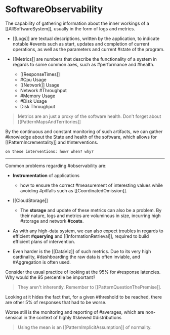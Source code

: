 # SoftwareObservability

The capability of gathering information about the inner workings of a [[AllSoftwareSystem]], usually in the form of logs and metrics.

* [[Logs]] are textual descriptions, written by the application, to indicate notable #events such as start, updates and completion of current operations, as well as the parameters and current #state of the program.

* [[Metrics]] are numbers that describe the functionality of a system in regards to some common axes, such as #performance and #health.
  * [[ResponseTimes]]
  * #Cpu Usage
  * [[Network]] Usage
  * Network #Throughput
  * #Memory Usage
  * #Disk Usage
  * Disk Throughput

> Metrics are an just a proxy of the software health. Don't forget about [[PatternMapsAndTerritories]]

By the continuous and constant monitoring of such artifacts, we can gather #knowledge about the State and health of the software, which allows for [[PatternIncrementality]] and #interventions.

```todo
on these interventions: how? when? why? 
```

___

Common problems regarding #observability are:

* __Instrumentation__ of applications
  * how to ensure the correct #measurement of interesting values while avoiding #pitfalls such as [[CoordinatedOmission]].

* [[CloudStorage]]
  * The __storage__ and update of these metrics can also be a problem. By their nature, logs and metrics are voluminous in size, incurring high #storage and network __#costs__.

* As with any high-data system, we can also expect troubles in regards to efficient #__querying__ and [[InformationRetrieval]], required to build efficient plans of intervention.

* Even harder is the [[DataViz]] of such metrics. Due to its very high cardinality, #dashboarding the raw data is often inviable, and #Aggregation is often used.
  
Consider the usual practice of looking at the 95% for #response latencies. Why would the 95 percentile be important?
> They aren't inherently. Remember to  [[PatternQuestionThePremise]].

Looking at it hides the fact that, for a given #threshold to be reached, there are other 5% of responses that had to be worse.

Worse still is the monitoring and reporting of #averages, which are non-sensical in the context of highly #skewed #distributions

>Using the mean is an [[PatternImplicitAssumption]] of normality.
